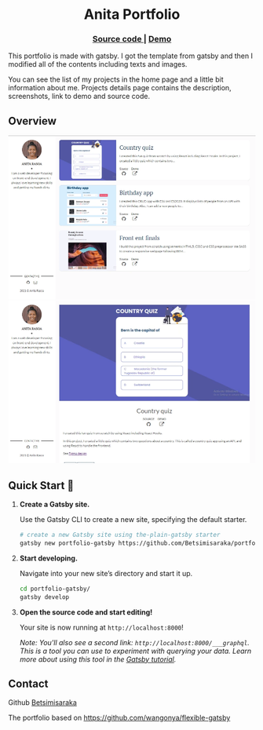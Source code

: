 <h1 align="center">
  Anita Portfolio
</h1> 

<div align="center">
  <h3>
    <a href="https://github.com/Betsimisaraka/portfolio-gatsby">
      Source code
    </a>
    <span> | </span>
    <a href="https://anita.onja.org/">
      Demo
    </a>
  </h3>
</div>

This portfolio is made with gatsby. I got the template from gatsby and then I modified all of the contents including texts and images.

You can see the list of my projects in the home page and a little bit information about me. Projects details page contains the description, screenshots, link to demo and source code.

## Overview

![screenshot](./static/home-page.webp)
![screenshot](./static/description-page.webp)

## Quick Start 🚀

1.  **Create a Gatsby site.**

    Use the Gatsby CLI to create a new site, specifying the default starter.

    ```sh
    # create a new Gatsby site using the-plain-gatsby starter
    gatsby new portfolio-gatsby https://github.com/Betsimisaraka/portfolio-gatsby
    ```

2.  **Start developing.**

    Navigate into your new site’s directory and start it up.

    ```sh
    cd portfolio-gatsby/
    gatsby develop
    ```

3.  **Open the source code and start editing!**

    Your site is now running at `http://localhost:8000`!

    _Note: You'll also see a second link: _`http://localhost:8000/___graphql`_. This is a tool you can use to experiment with querying your data. Learn more about using this tool in the [Gatsby tutorial](https://www.gatsbyjs.org/tutorial/part-five/#introducing-graphiql)._

## Contact

Github [Betsimisaraka](https://github.com/Betsimisaraka)

The portfolio based on https://github.com/wangonya/flexible-gatsby